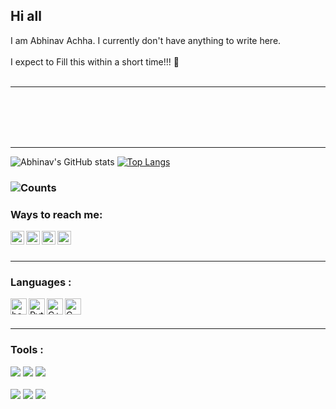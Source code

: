 ## Hi all 

I am Abhinav Achha. I currently don't have anything to write here. 
<br></br>
I expect to Fill this within a short time!!! 🙂
<br></br>

---

<br></br>
<br></br>

---

![Abhinav's GitHub stats](https://github-readme-stats.vercel.app/api?username=AbhinavAchha&count_private=true&theme=midnight-purple)
[![Top Langs](https://github-readme-stats.vercel.app/api/top-langs/?username=AbhinavAchha&langs_count=8)]((https://github.com/anuraghazra/github-readme-stats))

### ![Counts](https://komarev.com/ghpvc/?username=abhinavachha&color=red&style=flat-square&label=Profile+Visits)

### Ways to reach me:
[<img align="left" alt="abhinavachha | Telegram" width="22px" src="https://i.imgur.com/6BBu5v3.png" />](https://www.telegram.me/ABH_i_NAV)
[<img align="left" alt="abhinavachha | Instagram" width="22px" src="https://i.imgur.com/zTSjHxi.png" />](https://www.instagram.com/_.abhi_nav.__)
[<img align="left" alt="abhinavachha | Twitter" width="22px" src="https://github.com/WaylonWalker/WaylonWalker/blob/main/icon/twitter.png" />](https://www.twitter.com/AbhinavAchha2)
[<img align="left" alt="abhinavachha | Linkedin" width="22px" src="https://github.com/WaylonWalker/WaylonWalker/blob/main/icon/linkedin.png" />](https://www.linkedin.com/in/abhinav-achha)
<br></br>


---

### Languages :
[<img align="left" alt="bash" width="26px" src="https://cdn.jsdelivr.net/npm/simple-icons@3.10.0/icons/gnubash.svg"/>](Bash)
[<img align="left" alt="Python" width="26px" src="https://cdn.jsdelivr.net/npm/simple-icons@3.10.0/icons/python.svg"/>](Python)
[<img align="left" alt="C++" width="26px" src="https://cdn.jsdelivr.net/npm/simple-icons@3.10.0/icons/cplusplus.svg"/>](C++)
[<img align="left" alt="C" width="26px" src="https://cdn.jsdelivr.net/npm/simple-icons@3.10.0/icons/c.svg"/>](C)
<br></br>


---

### Tools :
![](https://img.shields.io/badge/OS-Ubuntu-informational?style=flat&logo=linux&logoColor=white&color=f71d05)
![](https://img.shields.io/badge/Editor-Neovim-informational?style=flat&logo=Neovim&logoColor=white&color=f71d05)
![](https://img.shields.io/badge/Shell-Zsh-informational?style=flat&logo=gnu-zsh&logoColor=white&color=f71d05)
<br></br>
![](https://img.shields.io/badge/DE-KDE-informational?style=flat&logo=KDE&logoColor=white&color=f71d05)
![](https://img.shields.io/badge/Terminal-Alacritty-informational?style=flat&logo=Windows-Terminal&logoColor=white&color=f71d05)
![](https://img.shields.io/badge/Device-Android-informational?style=flat&logo=Android&logoColor=white&color=f71d05)






